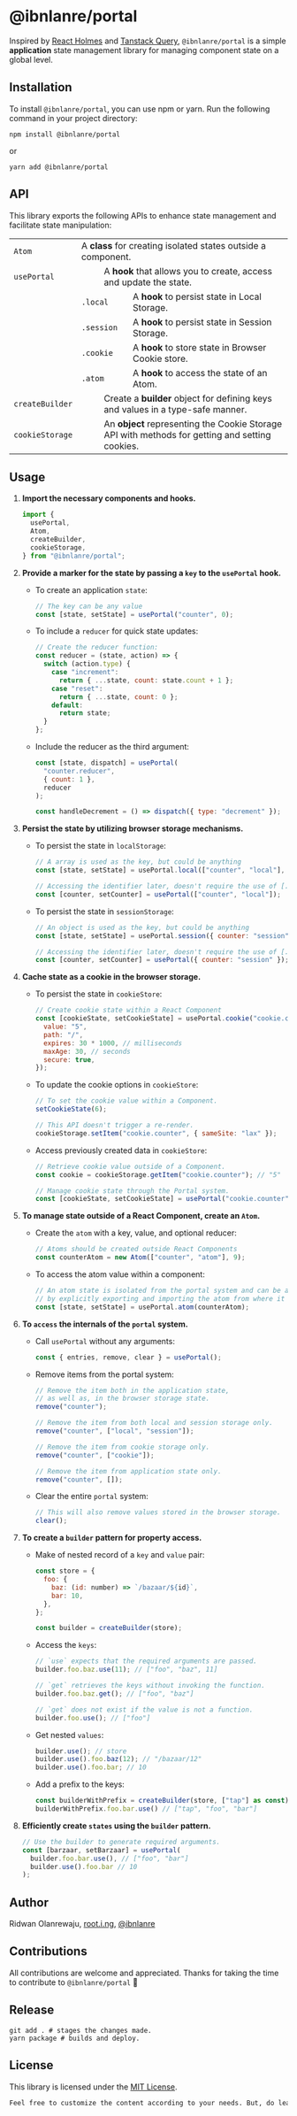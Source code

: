 # @ibnlanre/portal

Inspired by [React Holmes](https://github.com/devx-os/react-holmes) and [Tanstack Query](https://tanstack.com/query), `@ibnlanre/portal` is a simple **application** state management library for managing component state on a global level.

## Installation

To install `@ibnlanre/portal`, you can use npm or yarn. Run the following command in your project directory:

```shell
npm install @ibnlanre/portal
```

or

```shell
yarn add @ibnlanre/portal
```

## API

This library exports the following APIs to enhance state management and facilitate state manipulation:

<table>
    <tbody>
        <tr>
            <td colspan="">
                <code>Atom</code>
            </td>
            <td colspan="6">A <strong>class</strong> for creating isolated states outside a component.</td>
        </tr>
        <tr>
            <td colspan="2">
                <code>usePortal</code>
            </td>
            <td colspan="5">A <strong>hook</strong> that allows you to create, access and update the state.</td>
        </tr>
        <tr>
            <td></td>
            <td colspan="2">
                <code>.local</code>
            </td>
            <td colspan="4">A <strong>hook</strong> to persist state in Local Storage.</td>
        </tr>
        <tr>
            <td></td>
            <td colspan="2">
                <code>.session</code>
            </td>
            <td colspan="4">A <strong>hook</strong> to persist state in Session Storage.</td>
        </tr>
        <tr>
            <td></td>
            <td colspan="2">
                <code>.cookie</code>
            </td>
            <td colspan="4">A <strong>hook</strong> to store state in Browser Cookie store.</td>
        </tr>
        <tr>
            <td></td>
            <td colspan="2">
                <code>.atom</code>
            </td>
            <td colspan="5">A <strong>hook</strong> to access the state of an Atom.</td>
        </tr>
        <tr>
            <td colspan="2">
                <code>createBuilder</code>
            </td>
            <td colspan="5">Create a <strong>builder</strong> object for defining keys and values in a type-safe manner.</td>
        </tr>
        <tr>
            <td colspan="2">
                <code>cookieStorage</code>
            </td>
            <td colspan="5">An <strong>object</strong> representing the Cookie Storage API with methods for getting and setting cookies.</td>
        </tr>
    </tbody>
</table>

## Usage

1.  **Import the necessary components and hooks.**

    ```js
    import {
      usePortal,
      Atom,
      createBuilder,
      cookieStorage,
    } from "@ibnlanre/portal";
    ```

2.  **Provide a marker for the state by passing a `key` to the `usePortal` hook.**

    - To create an application `state`:

      ```js
      // The key can be any value
      const [state, setState] = usePortal("counter", 0);
      ```

    - To include a `reducer` for quick state updates:

      ```js
      // Create the reducer function:
      const reducer = (state, action) => {
        switch (action.type) {
          case "increment":
            return { ...state, count: state.count + 1 };
          case "reset":
            return { ...state, count: 0 };
          default:
            return state;
        }
      };
      ```

    - Include the reducer as the third argument:

      ```js
      const [state, dispatch] = usePortal(
        "counter.reducer",
        { count: 1 },
        reducer
      );

      const handleDecrement = () => dispatch({ type: "decrement" });
      ```

3.  **Persist the state by utilizing browser storage mechanisms.**

    - To persist the state in `localStorage`:

      ```js
      // A array is used as the key, but could be anything
      const [state, setState] = usePortal.local(["counter", "local"], 3);

      // Accessing the identifier later, doesn't require the use of [.local]
      const [counter, setCounter] = usePortal(["counter", "local"]);
      ```

    - To persist the state in `sessionStorage`:

      ```js
      // An object is used as the key, but could be anything
      const [state, setState] = usePortal.session({ counter: "session" }, 4);

      // Accessing the identifier later, doesn't require the use of [.session]
      const [counter, setCounter] = usePortal({ counter: "session" });
      ```

4.  **Cache state as a cookie in the browser storage.**

    - To persist the state in `cookieStore`:

      ```js
      // Create cookie state within a React Component
      const [cookieState, setCookieState] = usePortal.cookie("cookie.counter", {
        value: "5",
        path: "/",
        expires: 30 * 1000, // milliseconds
        maxAge: 30, // seconds
        secure: true,
      });
      ```

    - To update the cookie options in `cookieStore`:

      ```js
      // To set the cookie value within a Component.
      setCookieState(6);

      // This API doesn't trigger a re-render.
      cookieStorage.setItem("cookie.counter", { sameSite: "lax" });
      ```

    - Access previously created data in `cookieStore`:

      ```js
      // Retrieve cookie value outside of a Component.
      const cookie = cookieStorage.getItem("cookie.counter"); // "5"

      // Manage cookie state through the Portal system.
      const [cookieState, setCookieState] = usePortal("cookie.counter");
      ```

5.  **To manage state outside of a React Component, create an `Atom`.**

    - Create the `atom` with a key, value, and optional reducer:

      ```js
      // Atoms should be created outside React Components
      const counterAtom = new Atom(["counter", "atom"], 9);
      ```

    - To access the atom value within a component:

      ```js
      // An atom state is isolated from the portal system and can be accessed
      // by explicitly exporting and importing the atom from where it was declared.
      const [state, setState] = usePortal.atom(counterAtom);
      ```

6.  **To `access` the internals of the `portal` system.**

    - Call `usePortal` without any arguments:

      ```js
      const { entries, remove, clear } = usePortal();
      ```

    - Remove items from the portal system:

      ```js
      // Remove the item both in the application state,
      // as well as, in the browser storage state.
      remove("counter");

      // Remove the item from both local and session storage only.
      remove("counter", ["local", "session"]);

      // Remove the item from cookie storage only.
      remove("counter", ["cookie"]);

      // Remove the item from application state only.
      remove("counter", []);
      ```

    - Clear the entire `portal` system:

      ```js
      // This will also remove values stored in the browser storage.
      clear();
      ```

7.  **To create a `builder` pattern for property access.**

    - Make of nested record of a `key` and `value` pair:

      ```js
      const store = {
        foo: {
          baz: (id: number) => `/bazaar/${id}`,
          bar: 10,
        },
      };

      const builder = createBuilder(store);
      ```

    - Access the `keys`:

      ```js
      // `use` expects that the required arguments are passed.
      builder.foo.baz.use(11); // ["foo", "baz", 11]

      // `get` retrieves the keys without invoking the function.
      builder.foo.baz.get(); // ["foo", "baz"]

      // `get` does not exist if the value is not a function.
      builder.foo.use(); // ["foo"]
      ```

    - Get nested `values`:

      ```js
      builder.use(); // store
      builder.use().foo.baz(12); // "/bazaar/12"
      builder.use().foo.bar; // 10
      ```

    - Add a prefix to the keys:

      ```js
      const builderWithPrefix = createBuilder(store, ["tap"] as const);
      builderWithPrefix.foo.bar.use() // ["tap", "foo", "bar"]
      ```

8.  **Efficiently create `states` using the `builder` pattern.**

    ```js
    // Use the builder to generate required arguments.
    const [barzaar, setBarzaar] = usePortal(
      builder.foo.bar.use(), // ["foo", "bar"]
      builder.use().foo.bar // 10
    );
    ```

## Author

Ridwan Olanrewaju, [root.i.ng](https://www.root.i.ng), [@ibnlanre](https://linkedin.com/in/ibnlanre)

## Contributions

All contributions are welcome and appreciated. Thanks for taking the time to contribute to `@ibnlanre/portal` 💚

## Release

```shell
git add . # stages the changes made.
yarn package # builds and deploy.
```

## License

This library is licensed under the [MIT License](https://opensource.org/licenses/MIT).

```txt
Feel free to customize the content according to your needs. But, do leave a shoutout. Thanks! 😊.
```
